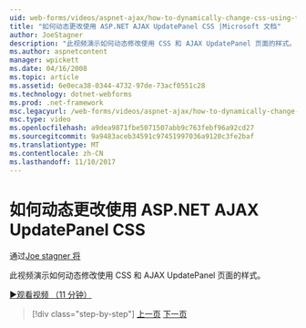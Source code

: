 ```yaml
---
uid: web-forms/videos/aspnet-ajax/how-to-dynamically-change-css-using-the-aspnet-ajax-updatepanel
title: "如何动态更改使用 ASP.NET AJAX UpdatePanel CSS |Microsoft 文档"
author: JoeStagner
description: "此视频演示如何动态修改使用 CSS 和 AJAX UpdatePanel 页面的样式。"
ms.author: aspnetcontent
manager: wpickett
ms.date: 04/16/2008
ms.topic: article
ms.assetid: 6e0eca38-0344-4732-97de-73acf0551c28
ms.technology: dotnet-webforms
ms.prod: .net-framework
msc.legacyurl: /web-forms/videos/aspnet-ajax/how-to-dynamically-change-css-using-the-aspnet-ajax-updatepanel
msc.type: video
ms.openlocfilehash: a9dea9871fbe5071507abb9c763febf96a92cd27
ms.sourcegitcommit: 9a9483aceb34591c97451997036a9120c3fe2baf
ms.translationtype: MT
ms.contentlocale: zh-CN
ms.lasthandoff: 11/10/2017
---
```

<a name="how-to-dynamically-change-css-using-the-aspnet-ajax-updatepanel"></a>如何动态更改使用 ASP.NET AJAX UpdatePanel CSS
====================
通过[Joe stagner 将](https://github.com/JoeStagner)

此视频演示如何动态修改使用 CSS 和 AJAX UpdatePanel 页面的样式。

[&#9654;观看视频 （11 分钟）](https://channel9.msdn.com/Blogs/ASP-NET-Site-Videos/how-to-dynamically-change-css-using-the-aspnet-ajax-updatepanel)

>[!div class="step-by-step"]
[上一页](basic-aspnet-authentication-in-an-ajax-enabled-application.md)
[下一页](how-to-dynamically-add-controls-to-a-web-page.md)
